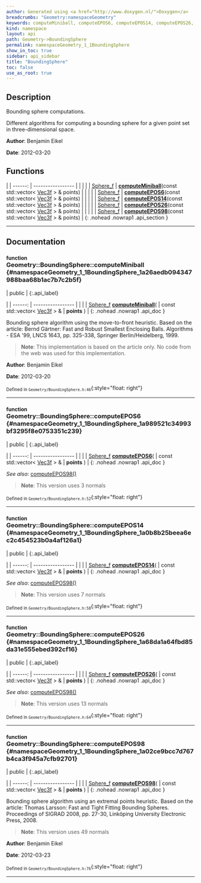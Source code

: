 ```yaml
---
author: Generated using <a href="http://www.doxygen.nl/">Doxygen</a>
breadcrumbs: "Geometry:namespaceGeometry"
keywords: computeMiniball, computeEPOS6, computeEPOS14, computeEPOS26, computeEPOS98
kind: namespace
layout: api
path: Geometry->BoundingSphere
permalink: namespaceGeometry_1_1BoundingSphere
show_in_toc: true
sidebar: api_sidebar
title: "BoundingSphere"
toc: false
use_as_root: true
---
```


## Description

Bounding sphere computations.

Different algorithms for computing a bounding sphere for a given point set in three-dimensional space.



**Author**: Benjamin Eikel



**Date**: 2012-03-20





## Functions

|
| ------: | ----------------- |
|  | |
| [Sphere_f](namespaceGeometry#namespaceGeometry_1a652026bcf8da8be261079731c22e7321) | **[computeMiniball](#namespaceGeometry_1_1BoundingSphere_1a26aedb094347988baa68b1ac7b7c2b5f)**(const std::vector< [Vec3f](namespaceGeometry#namespaceGeometry_1a5b269b6a82917f18e344231ecf8e6566) > & points) |
|  | |
| [Sphere_f](namespaceGeometry#namespaceGeometry_1a652026bcf8da8be261079731c22e7321) | **[computeEPOS6](#namespaceGeometry_1_1BoundingSphere_1a989521c34993bf3295f8e0753351c239)**(const std::vector< [Vec3f](namespaceGeometry#namespaceGeometry_1a5b269b6a82917f18e344231ecf8e6566) > & points) |
|  | |
| [Sphere_f](namespaceGeometry#namespaceGeometry_1a652026bcf8da8be261079731c22e7321) | **[computeEPOS14](#namespaceGeometry_1_1BoundingSphere_1a0b8b25beea6ec2c454523b0a4af126a1)**(const std::vector< [Vec3f](namespaceGeometry#namespaceGeometry_1a5b269b6a82917f18e344231ecf8e6566) > & points) |
|  | |
| [Sphere_f](namespaceGeometry#namespaceGeometry_1a652026bcf8da8be261079731c22e7321) | **[computeEPOS26](#namespaceGeometry_1_1BoundingSphere_1a68da1a64fbd85da31e555ebed392cf16)**(const std::vector< [Vec3f](namespaceGeometry#namespaceGeometry_1a5b269b6a82917f18e344231ecf8e6566) > & points) |
|  | |
| [Sphere_f](namespaceGeometry#namespaceGeometry_1a652026bcf8da8be261079731c22e7321) | **[computeEPOS98](#namespaceGeometry_1_1BoundingSphere_1a02ce9bcc7d767b4ca3f945a7cfb92701)**(const std::vector< [Vec3f](namespaceGeometry#namespaceGeometry_1a5b269b6a82917f18e344231ecf8e6566) > & points) |
{: .nohead .nowrap1 .api_section }


-------------------------------------------------------------------

## Documentation

### <small>function</small><br/> Geometry::BoundingSphere::computeMiniball {#namespaceGeometry_1_1BoundingSphere_1a26aedb094347988baa68b1ac7b7c2b5f}

| public |
{:.api_label}

|
| ------: | ----------------- |
|  |
| [Sphere_f](namespaceGeometry#namespaceGeometry_1a652026bcf8da8be261079731c22e7321) **[computeMiniball](#namespaceGeometry_1_1BoundingSphere_1a26aedb094347988baa68b1ac7b7c2b5f)**( | const std::vector< [Vec3f](namespaceGeometry#namespaceGeometry_1a5b269b6a82917f18e344231ecf8e6566) > & | **points** ) |
{: .nohead .nowrap1 .api_doc }



Bounding sphere algorithm using the move-to-front heuristic. Based on the article: Bernd Gärtner: Fast and Robust Smallest Enclosing Balls. Algorithms - ESA '99, LNCS 1643, pp. 325-338, Springer Berlin/Heidelberg, 1999.


> **Note**: This implementation is based on the article only. No code from the web was used for this implementation.




**Author**: Benjamin Eikel



**Date**: 2012-03-20





<sub>Defined in `Geometry/BoundingSphere.h:46`</sub>{:style="float: right"}

-------------------------------------------------------------------

### <small>function</small><br/> Geometry::BoundingSphere::computeEPOS6 {#namespaceGeometry_1_1BoundingSphere_1a989521c34993bf3295f8e0753351c239}

| public |
{:.api_label}

|
| ------: | ----------------- |
|  |
| [Sphere_f](namespaceGeometry#namespaceGeometry_1a652026bcf8da8be261079731c22e7321) **[computeEPOS6](#namespaceGeometry_1_1BoundingSphere_1a989521c34993bf3295f8e0753351c239)**( | const std::vector< [Vec3f](namespaceGeometry#namespaceGeometry_1a5b269b6a82917f18e344231ecf8e6566) > & | **points** ) |
{: .nohead .nowrap1 .api_doc }





*See also*:  [computeEPOS98()](namespaceGeometry_1_1BoundingSphere#namespaceGeometry_1_1BoundingSphere_1a02ce9bcc7d767b4ca3f945a7cfb92701) 


> **Note**: This version uses 3 normals






<sub>Defined in `Geometry/BoundingSphere.h:52`</sub>{:style="float: right"}

-------------------------------------------------------------------

### <small>function</small><br/> Geometry::BoundingSphere::computeEPOS14 {#namespaceGeometry_1_1BoundingSphere_1a0b8b25beea6ec2c454523b0a4af126a1}

| public |
{:.api_label}

|
| ------: | ----------------- |
|  |
| [Sphere_f](namespaceGeometry#namespaceGeometry_1a652026bcf8da8be261079731c22e7321) **[computeEPOS14](#namespaceGeometry_1_1BoundingSphere_1a0b8b25beea6ec2c454523b0a4af126a1)**( | const std::vector< [Vec3f](namespaceGeometry#namespaceGeometry_1a5b269b6a82917f18e344231ecf8e6566) > & | **points** ) |
{: .nohead .nowrap1 .api_doc }





*See also*:  [computeEPOS98()](namespaceGeometry_1_1BoundingSphere#namespaceGeometry_1_1BoundingSphere_1a02ce9bcc7d767b4ca3f945a7cfb92701) 


> **Note**: This version uses 7 normals






<sub>Defined in `Geometry/BoundingSphere.h:58`</sub>{:style="float: right"}

-------------------------------------------------------------------

### <small>function</small><br/> Geometry::BoundingSphere::computeEPOS26 {#namespaceGeometry_1_1BoundingSphere_1a68da1a64fbd85da31e555ebed392cf16}

| public |
{:.api_label}

|
| ------: | ----------------- |
|  |
| [Sphere_f](namespaceGeometry#namespaceGeometry_1a652026bcf8da8be261079731c22e7321) **[computeEPOS26](#namespaceGeometry_1_1BoundingSphere_1a68da1a64fbd85da31e555ebed392cf16)**( | const std::vector< [Vec3f](namespaceGeometry#namespaceGeometry_1a5b269b6a82917f18e344231ecf8e6566) > & | **points** ) |
{: .nohead .nowrap1 .api_doc }





*See also*:  [computeEPOS98()](namespaceGeometry_1_1BoundingSphere#namespaceGeometry_1_1BoundingSphere_1a02ce9bcc7d767b4ca3f945a7cfb92701) 


> **Note**: This version uses 13 normals






<sub>Defined in `Geometry/BoundingSphere.h:64`</sub>{:style="float: right"}

-------------------------------------------------------------------

### <small>function</small><br/> Geometry::BoundingSphere::computeEPOS98 {#namespaceGeometry_1_1BoundingSphere_1a02ce9bcc7d767b4ca3f945a7cfb92701}

| public |
{:.api_label}

|
| ------: | ----------------- |
|  |
| [Sphere_f](namespaceGeometry#namespaceGeometry_1a652026bcf8da8be261079731c22e7321) **[computeEPOS98](#namespaceGeometry_1_1BoundingSphere_1a02ce9bcc7d767b4ca3f945a7cfb92701)**( | const std::vector< [Vec3f](namespaceGeometry#namespaceGeometry_1a5b269b6a82917f18e344231ecf8e6566) > & | **points** ) |
{: .nohead .nowrap1 .api_doc }



Bounding sphere algorithm using an extremal points heuristic. Based on the article: Thomas Larsson: Fast and Tight Fitting Bounding Spheres. Proceedings of SIGRAD 2008, pp. 27-30, Linköping University Electronic Press, 2008.


> **Note**: This version uses 49 normals




**Author**: Benjamin Eikel



**Date**: 2012-03-23





<sub>Defined in `Geometry/BoundingSphere.h:76`</sub>{:style="float: right"}

-------------------------------------------------------------------

